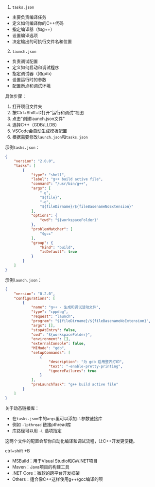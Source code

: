 



1. `tasks.json`

- 主要负责编译任务
- 定义如何编译你的C++代码
- 指定编译器（如g++）
- 设置编译选项
- 决定输出的可执行文件名和位置

2. `launch.json`

- 负责调试配置
- 定义如何启动和调试程序
- 指定调试器（如gdb）
- 设置运行时的参数
- 配置断点和调试环境

具体步骤：

1. 打开项目文件夹
2. 按Ctrl+Shift+D打开"运行和调试"视图
3. 点击"创建launch.json文件"
4. 选择C++（GDB/LLDB）
5. VSCode会自动生成模板配置
6. 根据需要修改`launch.json`和`tasks.json`

示例`tasks.json`：

```json
{
    "version": "2.0.0",
    "tasks": [
        {
            "type": "shell",
            "label": "g++ build active file",
            "command": "/usr/bin/g++",
            "args": [
                "-g",
                "${file}",
                "-o",
                "${fileDirname}/${fileBasenameNoExtension}"
            ],
            "options": {
                "cwd": "${workspaceFolder}"
            },
            "problemMatcher": [
                "$gcc"
            ],
            "group": {
                "kind": "build",
                "isDefault": true
            }
        }
    ]
}
```

示例`launch.json`：

```json
{
    "version": "0.2.0",
    "configurations": [
        {
            "name": "g++ - 生成和调试活动文件",
            "type": "cppdbg",
            "request": "launch",
            "program": "${fileDirname}/${fileBasenameNoExtension}",
            "args": [],
            "stopAtEntry": false,
            "cwd": "${workspaceFolder}",
            "environment": [],
            "externalConsole": false,
            "MIMode": "gdb",
            "setupCommands": [
                {
                    "description": "为 gdb 启用整齐打印",
                    "text": "-enable-pretty-printing",
                    "ignoreFailures": true
                }
            ],
            "preLaunchTask": "g++ build active file"
        }
    ]
}
```

关于动态链接库：

- 在`tasks.json`中的`args`里可以添加`-l`参数链接库
- 例如 `-lpthread` 链接pthread库
- 库路径可以用 `-L` 选项指定

这两个文件的配置会帮你自动化编译和调试流程，让C++开发更便捷。



ctrl+shift +B 
- MSBuild：用于Visual Studio和C#/.NET项目
- Maven：Java项目的构建工具
- .NET Core：微软的跨平台开发框架
- Others：适合像C++这样使用g++/gcc编译的项